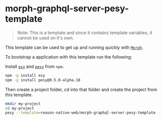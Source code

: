 # morph-graphql-server-pesy-template

> Note: This is a template and since it contains template variables, it cannot be used on it's own.

This template can be used to get up and running quickly with [`Morph`](https://github.com/reason-native-web/morph).

To bootstrap a application with this template run the following:

Install [`esy`](https://esy.sh) and [`pesy`](https://github.com/esy/pesy) from `npm`.

```sh
npm -g install esy
npm -g install pesy@0.5.0-alpha.18
```

Then create a project folder, cd into that folder and create the project from this template.

```sh
mkdir my-project
cd my-project
pesy --template=reason-native-web/morph-graphql-server-pesy-template
```
